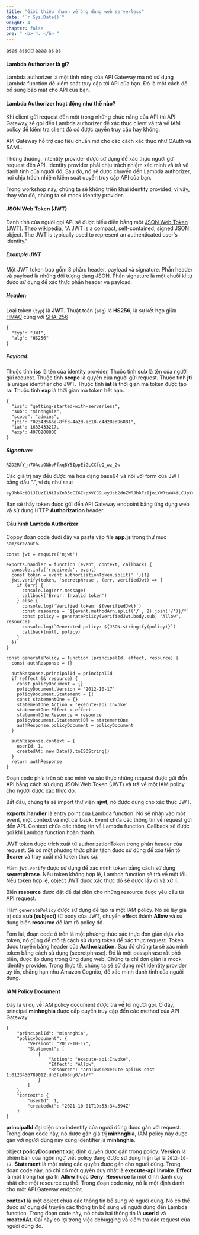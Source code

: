 ```yaml
---
title: "Giới thiệu nhanh về ứng dụng web serverless"
date: "`r Sys.Date()`"
weight: 4
chapter: false
pre: " <b> 4. </b> "
---
```


asas assdd aaaa as as

#### Lambda Authorizer là gì?

Lambda authorizer là một tính năng của API Gateway mà nó sử dụng Lambda function để kiểm soát truy cập tới API của bạn. Đó là một cách để bổ sung bảo mật cho API của bạn.

#### Lambda Authorizer hoạt động như thế nào?

Khi client gửi request đến một trong những chức năng của API thì API Gateway sẽ gọi đến Lambda authorizer để xác thực client và trả về IAM policy để kiểm tra client đó có được quyền truy cập hay không.

API Gateway hỗ trợ các tiêu chuẩn mở cho các cách xác thực như OAuth và SAML.

Thông thường, intentity provider được sử dụng để xác thực người gửi request đến API. Identity provider phải chịu trách nhiệm xác minh và trả về danh tính của người đó. Sau đó, nó sẽ được chuyến đền Lambda authorizer, nơi chịu trách nhiệm kiểm soát quyền truy cập API của bạn.

Trong workshop này, chúng ta sẽ không triển khai identity provided, vì vậy, thay vào đó, chúng ta sẽ mock identity provider.

#### JSON Web Token (JWT)

Danh tính của người gọi API sẽ được biểu diễn bằng một [JSON Web Token (JWT)](https://en.wikipedia.org/wiki/JSON_Web_Token). Theo wikipedia, "A JWT is a compact, self-contained, signed JSON object. The JWT is typically used to represent an authenticated user's identity."

##### **Example JWT**

Một JWT token bao gồm 3 phần: header, payload và signature. Phần header và payload là những đối tượng dạng JSON. Phần signature là một chuỗi kí tự được sử dụng để xác thực phần header và payload.

##### **Header:**

Loại token (`typ`) là **JWT.** Thuật toán (`alg`) là **HS256**, là sự kết hợp giữa [HMAC](https://en.wikipedia.org/wiki/HMAC) cùng với [SHA-256](https://en.wikipedia.org/wiki/SHA-2)

```
{
  "typ": "JWT",
  "alg": "HS256"
}
```

##### **Payload:**

Thuộc tính **iss** là tên của identity provider. Thuộc tính **sub** là tên của người gửi request. Thuộc tính **scope** là quyền của người gửi request. Thuộc tính **jti** là unique identifier cho JWT. Thuộc tính **iat** là thời gian mà token được tạo ra. Thuộc tính **exp** là thời gian mà token hết hạn.

```
{
  "iss": "getting-started-with-serverless",
  "sub": "minhnghia",
  "scope": "admins",
  "jti": "02343566e-8ff3-4a2d-ac18-c4d28ed96881",
  "iat": 1633433217,
  "exp": 4070208800
}
```

##### **Signature:**

```
R2D2RfY_n7OAcuONbpPfxqBY5IppEiGLCCfeQ_wz_2w
```

Các giá trị này đều được mã hóa dạng base64 và nối với form của JWT bằng dấu ".", ví dụ như sau:

```
eyJhbGciOiJIUzI1NiIsInR5cCI6IkpXVCJ9.eyJsb2dnZWRJbkFzIjoiYWRtaW4iLCJpYXQiOjE0MjI3Nzk2Mzh9.gzSraSYS8EXBxLN_oWnFSRgCzcmJmMjLiuyu5CSpyHI
```

Bạn sẽ thấy token được gửi đến API Gateway endpoint bằng ứng dụng web và sử dụng HTTP **Authorization** header.

#### Cấu hình Lambda Authorizer

Coppy đoạn code dưới đây và paste vào file **app.js** trong thư mục `sam/src/auth`.

```
const jwt = require('njwt')

exports.handler = function (event, context, callback) {
  console.info('received:', event)
  const token = event.authorizationToken.split(' ')[1]
  jwt.verify(token, 'secretphrase', (err, verifiedJwt) => {
    if (err) {
      console.log(err.message)
      callback('Error: Invalid token')
    } else {
      console.log(`Verified token: ${verifiedJwt}`)
      const resource = `${event.methodArn.split('/', 2).join('/')}/*`
      const policy = generatePolicy(verifiedJwt.body.sub, 'Allow', resource)
      console.log(`Generated policy: ${JSON.stringify(policy)}`)
      callback(null, policy)
    }
  })
}

const generatePolicy = function (principalId, effect, resource) {
  const authResponse = {}

  authResponse.principalId = principalId
  if (effect && resource) {
    const policyDocument = {}
    policyDocument.Version = '2012-10-17'
    policyDocument.Statement = []
    const statementOne = {}
    statementOne.Action = 'execute-api:Invoke'
    statementOne.Effect = effect
    statementOne.Resource = resource
    policyDocument.Statement[0] = statementOne
    authResponse.policyDocument = policyDocument
  }

  authResponse.context = {
    userId: 1,
    createdAt: new Date().toISOString()
  }
  return authResponse
}

```

Đoạn code phía trên sẽ xác minh và xác thực những request được gửi đến API bằng cách sử dụng JSON Web Token (JWT) và trả về một IAM policy cho người được xác thực đó.

Bắt đầu, chúng ta sẽ import thư viện **njwt**, nó được dùng cho xác thực JWT.

**exports.handler** là entry point của Lambda function. Nó sẽ nhận vào một event, một context và một callback. Event chứa các thông tin về request gửi đến API. Context chứa các thông tin về Lambda function. Callback sẽ được gọi khi Lambda function hoàn thành.

JWT token được trích xuất từ authorizationToken trong phần header của request. Sẽ có một phương thức phân tách được sử dùng để xóa tiền tố **Bearer** và truy xuất mã token thực sự.

Hàm `jwt.verify` được sử dụng để xác minh token bằng cách sử dụng **secretphrase**. Nếu token không hợp lệ, Lambda function sẽ trả về một lỗi. Nếu token hợp lệ, object JWT được xác thực đó sẽ được lấy đi và xử lí.

Biến **resource** được đặt để đại diện cho những resource được yêu cầu từ API request.

Hàm `generatePolicy` được sử dụng để tạo ra một IAM policy. Nó sẽ lấy giá trị của **sub (subject)** từ body của JWT, chuyển **effect** thành **Allow** và sử dụng biến **resource** để làm rõ policy đó.

Tóm lại, đoạn code ở trên là một phương thức xác thực đơn giản dựa vào token, nó dùng để mô tả cách sử dụng token để xác thực request. Token được truyền bằng header của **Authorization.** Sau đó chúng ta sẽ xác minh token bằng cách sử dụng (secretphrase). Đó là một passphrase rất phổ biến, được áp dụng trong ứng dụng web. Chúng ta chỉ đơn giản là mock identity provider. Trong thực tế, chúng ta sẽ sử dụng một identity provider uy tín, chẳng hạn như Amazon Cognito, để xác minh danh tính của người dùng.

#### IAM Policy Document

Đây là ví dụ về IAM policy document được trả về tới người gọi. Ở đây, principal **minhnghia** được cấp quyền truy cập đến các method của API Gateway.

```
{
    "principalId": "minhnghia",
    "policyDocument": {
        "Version": "2012-10-17",
        "Statement": [
            {
                "Action": "execute-api:Invoke",
                "Effect": "Allow",
                "Resource": "arn:aws:execute-api:us-east-1:0123456789012:dn3fidb5ng0/v1/*"
            }
        ]
    },
    "context": {
        "userId": 1,
        "createdAt": "2021-10-01T19:53:34.594Z"
    }
}

```

**principalId** đại diện cho indentify của người dùng được gán với request. Trong đoạn code này, nó được gán giá trị **minhnghia**, IAM policy này được gán với người dùng này cùng identifier là **minhnghia**.

object **policyDocument** xác định quyền được gán trong policy. **Version** là phiên bản của ngôn ngữ viết policy đang được sử dụng hiện tại là `2012-10-17`. **Statement** là một mảng các quyền được gán cho người dùng. Trong đoạn code này, nó chỉ có một quyền duy nhất là **execute-api:Invoke**. **Effect** là một trong hai giá trị **Allow** hoặc **Deny**. **Resource** là một định danh duy nhất cho một resource cụ thể. Trong đoạn code này, nó là một định danh cho một API Gateway endpoint.

**context** là một object chứa các thông tin bổ sung về người dùng. Nó có thể được sử dụng để truyền các thông tin bổ sung về người dùng đến Lambda function. Trong đoạn code này, nó chứa hai thông tin là **userId** và **createdAt**. Cái này có lợi trong việc debugging và kiểm tra các request của người dùng đó.
